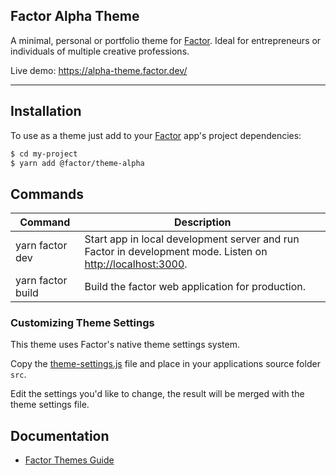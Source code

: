 ## Factor Alpha Theme

A minimal, personal or portfolio theme for [Factor](https://factor.dev/). Ideal for entrepreneurs or individuals of multiple creative professions.

Live demo: https://alpha-theme.factor.dev/

---

## Installation

To use as a theme just add to your [Factor](https://factor.dev/) app's project dependencies:

```bash
$ cd my-project
$ yarn add @factor/theme-alpha
```

## Commands

| Command           | Description                                                                                                                         |
| ----------------- | ----------------------------------------------------------------------------------------------------------------------------------- |
| yarn factor dev   | Start app in local development server and run Factor in development mode. Listen on [http://localhost:3000](http://localhost:3000). |
| yarn factor build | Build the factor web application for production.                                                                                    |

### Customizing Theme Settings

This theme uses Factor's native theme settings system.

Copy the [theme-settings.js](https://github.com/fiction-com/factor/blob/master/%40factor/%40themes/theme-alpha/src/theme-settings.js) file and place in your applications source folder `src`.

Edit the settings you'd like to change, the result will be merged with the theme settings file.

## Documentation

- [Factor Themes Guide](https://factor.dev/guide/themes)
